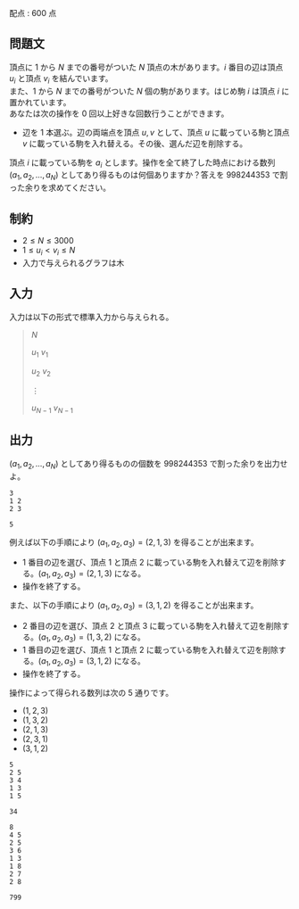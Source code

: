 配点 : $600$ 点

## 問題文

頂点に $1$ から $N$ までの番号がついた $N$ 頂点の木があります。$i$ 番目の辺は頂点 $u_i$ と頂点 $v_i$ を結んでいます。<br>
また、$1$ から $N$ までの番号がついた $N$ 個の駒があります。はじめ駒 $i$ は頂点 $i$ に置かれています。<br>
あなたは次の操作を $0$ 回以上好きな回数行うことができます。

- 辺を $1$ 本選ぶ。辺の両端点を頂点 $u, v$ として、頂点 $u$ に載っている駒と頂点 $v$ に載っている駒を入れ替える。その後、選んだ辺を削除する。

頂点 $i$ に載っている駒を $a_i$ とします。操作を全て終了した時点における数列 $(a_1, a_2, \dots, a_N)$ としてあり得るものは何個ありますか？答えを $998244353$ で割った余りを求めてください。

## 制約

- $2 \leq N \leq 3000$
- $1 \leq u_i \lt v_i \leq N$
- 入力で与えられるグラフは木

## 入力

入力は以下の形式で標準入力から与えられる。

> $N$
> 
> $u_1$ $v_1$
> 
> $u_2$ $v_2$
> 
> $\vdots$
> 
> $u_{N-1}$ $v_{N-1}$

## 出力

$(a_1, a_2, \dots, a_N)$ としてあり得るものの個数を $998244353$ で割った余りを出力せよ。

```input1
3
1 2
2 3
```

```output1
5
```

例えば以下の手順により $(a_1, a_2, a_3) = (2, 1, 3)$ を得ることが出来ます。

- $1$ 番目の辺を選び、頂点 $1$ と頂点 $2$ に載っている駒を入れ替えて辺を削除する。$(a_1, a_2, a_3) = (2, 1, 3)$ になる。
- 操作を終了する。

また、以下の手順により $(a_1, a_2, a_3) = (3, 1, 2)$ を得ることが出来ます。

- $2$ 番目の辺を選び、頂点 $2$ と頂点 $3$ に載っている駒を入れ替えて辺を削除する。$(a_1, a_2, a_3) = (1, 3, 2)$ になる。
- $1$ 番目の辺を選び、頂点 $1$ と頂点 $2$ に載っている駒を入れ替えて辺を削除する。$(a_1, a_2, a_3) = (3, 1, 2)$ になる。
- 操作を終了する。

操作によって得られる数列は次の $5$ 通りです。

- $(1, 2, 3)$
- $(1, 3, 2)$
- $(2, 1, 3)$
- $(2, 3, 1)$
- $(3, 1, 2)$

```input2
5
2 5
3 4
1 3
1 5
```

```output2
34
```

```input3
8
4 5
2 5
3 6
1 3
1 8
2 7
2 8
```

```output3
799
```